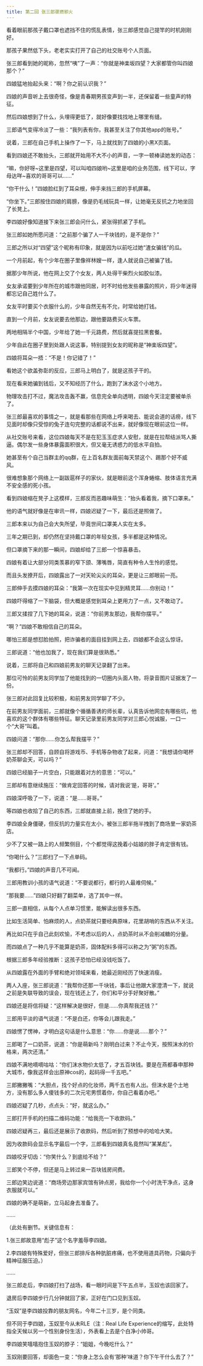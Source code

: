 ```yaml
---
title: 第二回 张三郎骤燃邪火
---
```


看着眼前那孩子戴口罩也遮挡不住的慌乱表情，张三郎感觉自己提竿的时机刚刚好。

那孩子果然低下头，老老实实打开了自己的社交账号个人页面。

张三郎看到她的昵称，忽然“咦”了一声：“你就是神楽坂四望？大家都管你叫四娘那个？”

四娘猛地抬起头来：“啊？你之前认识我？”

四娘的声音听上去很奇怪，像是青春期男孩变声到一半，还保留着一些童声的特征。

然后四娘想到了什么，头埋得更低了，就好像要找找地上哪里有缝。

三郎语气变得冷淡了一些：“我列表有你，我甚至关注了你其他app的账号。”

说着，三郎在自己手机上操作了一下，马上就找到了四娘的小黑X页面。

看到四娘还不敢抬头，三郎就开始用不大不小的声音，一字一顿棒读她发的动态：

“嘛，你好呀~这里是四望，可以叫咱四娘哟~这里是咱的业务范围，线下可以，字母达咩~喜欢的哥哥可以……”

“你干什么！”四娘脸红到了耳朵根，伸手来挡三郎的手机屏幕。

“你坐下。”三郎按住四娘的肩膀，像是扔毛绒玩具一样，让她毫无反抗之力地坐回了长凳上。

李四娘好像知道接下来张三郎会问什么，紧张得抓紧了手机。

张三郎如她所愿问道：“之前那个骗了人一千块钱的，是不是你？”

三郎之所以对“四望”这个昵称有印象，就是因为以前吃过她“渣女骗钱”的瓜。

一个月前起，有个少年在圈子里像祥林嫂一样，逢人就说自己被骗了钱。

据那少年所说，他在网上交了个女友，两人处得干柴烈火如胶似漆。

女友承诺要到少年所在的城市跟他同居，时不时给他发些暴露的照片，将少年迷得都忘记自己姓什么了。

女友平时要买个衣服什么的，少年自然无有不允，时常给她打钱。

直到一个月前，女友说要去他那边，跟他要路费买火车票。

两地相隔半个中国，少年给了她一千元路费，然后就喜提拉黑套餐。

少年自此在圈子里到处跟人说这事，特别提到女友的昵称是“神楽坂四望”。

四娘将耳朵一捂：“不是！你记错了！”

看她这个欲盖弥彰的反应，三郎马上明白了，就是这孩子干的。

现在看来她骗到钱后，又不知经历了什么，跑到了沫水这个小地方。

物理攻击打不过，魔法攻击轰不赢，信息完全单向透明，四娘今天注定要被单杀了。

张三郎最喜欢的事情之一，就是看那些在网络上呼来喝去、能说会道的话痨，线下见面时却像只受惊的兔子连句完整的话都说不出来，就好像现在眼前这位一样。

从社交账号来看，这位四娘每天不是在犯玉玉症求人安慰，就是在拉帮结派骂人撕逼。偶尔发一些身体暴露面积很大，但又毫无诱惑力的低水平自拍。

她甚至有个自己当群主的qq群，在上百名群友面前每天禁这个、踢那个好不威风。

很难想象那个网络上一副跋扈样子的家伙，就是眼前这个浑身蜷缩、肢体语言充满不安全感的死小孩。

看到四娘缩在凳子上这模样，三郎反而恶趣味萌生：“抬头看着我，摘下口罩来。”

他的语气就好像是在审讯一样，四娘迟疑了一下，最后还是照做了。

三郎本来以为自己会大失所望，毕竟世间口罩美人实在太多。

三年之期已到，却仍然在坚持戴口罩的年轻女孩，多半都是这种情况。

但口罩摘下来的那一瞬间，四娘却给了三郎一个惊喜暴击。

四娘有着让大部分同类羡慕的窄下颌、薄嘴唇，简直有种令人生怜的感觉。

而且头发撩开后，四娘露出了一对天轮尖尖的耳朵，更是让三郎眼前一亮。

三郎伸手去摸四娘的耳朵：“我第一次在现实中见到精灵耳……你别动！”

四娘吓得缩了一下脑袋，但大概是感觉到耳朵上更用力了一点，又不敢动了。

三郎又揉捏了几下她的耳朵，说道：“你前男友那边，我帮你摆平。”

“啊？”四娘不敢相信自己的耳朵。

哪怕三郎是想怼脸拍照，把诈骗者的面目挂到网上去，四娘都不会这么惊讶。

三郎说道：“他也加我了，现在我们算是很熟悉。”

说着，三郎将自己和四娘前男友的聊天记录翻了出来。

那位可怜的前男友同学加了他能找到的一切圈内头面人物，将录音图片证据发了一份。

张三郎对此回复比较积极，和前男友同学聊了不少。

在前男友同学面前，三郎就像个循循善诱的师长辈，认真告诉他网恋有哪些坑，他喜欢的这个群体有哪些特征。聊天记录里前男友同学对三郎心悦诚服，一口一个“大哥”叫着。

四娘问道：“那你……你怎么帮我摆平？”

张三郎却不回答，自顾自将游戏币、手机等杂物收了起来，问道：“我想请你喝杯奶茶聊会天，可以吗？”

四娘已经脑子一片空白，只能跟着对方的意思：“可以。”

三郎却有意继续施压：“做肯定回答的时候，请对我说‘是，哥哥’。”

四娘深呼吸了一下，说道：“是……哥哥。”

等四娘也收拾了自己的东西，三郎就直接上前，挽住了她的手。

李四娘全身僵硬，但反抗的力量实在太小，被张三郎半拖半拽到了商场里一家奶茶店。

少不了又被一路上的人频繁侧目，个个都觉得这挽着小姑娘的胖子肯定很有钱。

“你喝什么？”三郎扫了一下点单码。

“我都行。”四娘的声音几不可闻。

三郎用教训小孩的语气说道：“不要说都行，都行的人最难伺候。”

“那我要……”四娘只好翻了翻菜单，选了其中一样。

三郎一直相信，从每个人点单习惯里，能解读出很多东西。

比如生活简单、怕麻烦的人，点奶茶就只要经典原味，花里胡哨的东西从不关注。

再比如只在乎自己此刻欢愉，不考虑以后的人，点奶茶时从不会削减糖的分量。

而四娘点了一种几乎不能算是奶茶，固体配料多得可以称之为“粥”的东西。

根据三郎多年经验推断：这孩子恐怕已经没钱吃饭了。

从四娘露在外面的手臂和绝对领域来看，她最近刚经历了快速消瘦。

两人入座，张三郎说道：“我帮你还那一千块钱，事后让他跟大家澄清一下，就说之前是失联导致的误会，现在钱还上了，你们和平分手好聚好散。”

四娘还是将信将疑：“这样解决是很好，但是……你真帮我还钱？”

三郎用平淡的语气说道：“不是白还，你等会儿跟我走。”

四娘愣了愣神，才明白这句话是什么意思：“你……你是说……那个？”

三郎喝了一口奶茶，说道：“你是萌新吗？刚明白过来？不止今天，按照沫水的价格来，两次还清。”

四娘不满地嘀嘀咕咕：“你们沫水物价太低了，才五百块钱。要是在燕都春申那种大城市，像我这样会出原神cos的，起码得一千五吧。”

三郎撇撇嘴：“大胆点，找个好点的化妆师，两千五也有人出。但沫水是个土地方，没有那么多人傻钱多的二次元宅男惯着你，你自己看着办吧。”

四娘迟疑了几秒，点点头：“好，就这么办。”

三郎打开手机的扫描二维码功能：“给我亮一下收款码。”

四娘迟疑再三，最后还是展示了收款码，然后听到了预想中的哈哈大笑。

因为收款码会显示名字最后一个字，三郎看到四娘真名竟然叫“某某彪”。

四娘咬牙切齿：“你笑什么？到底给不给？”

三郎笑个不停，但还是马上转过来一百块钱房间费。

三郎边笑边说道：“商场旁边那家宾馆有钟点房，我给你一个小时洗干净点，这身衣服就可以。”

四娘的确不是萌新，立马起身去准备了。

……

（此处有删节。关键信息有：

1.张三郎故意用“彪子”这个名字羞辱李四娘。

2.李四娘有特殊爱好，但张三郎排斥各种肮脏疼痛，也不使用道具药物，只偏向于精神征服压迫。）

……

张三郎走后，李四娘打扫了战场，看一眼时间是下午五点半，玉奴也该回家了。

退房后李四娘步行几分钟就回了家，正好在门口见到玉奴。

“玉奴”是李四娘投靠的朋友网名，今年二十三岁，是个同类。

但不同于李四娘，玉奴至今从未RLE（注：Real Life Experience的缩写，此处特指全天候以另一个性别身份生活），外表看上去是个白净小帅哥。

李四娘笑嘻嘻抱住玉奴的脖子：“姐姐，今晚吃什么？”

玉奴刚要回答，却面色一变：“你身上怎么会有‘那种’味道？你下午干什么去了？”
